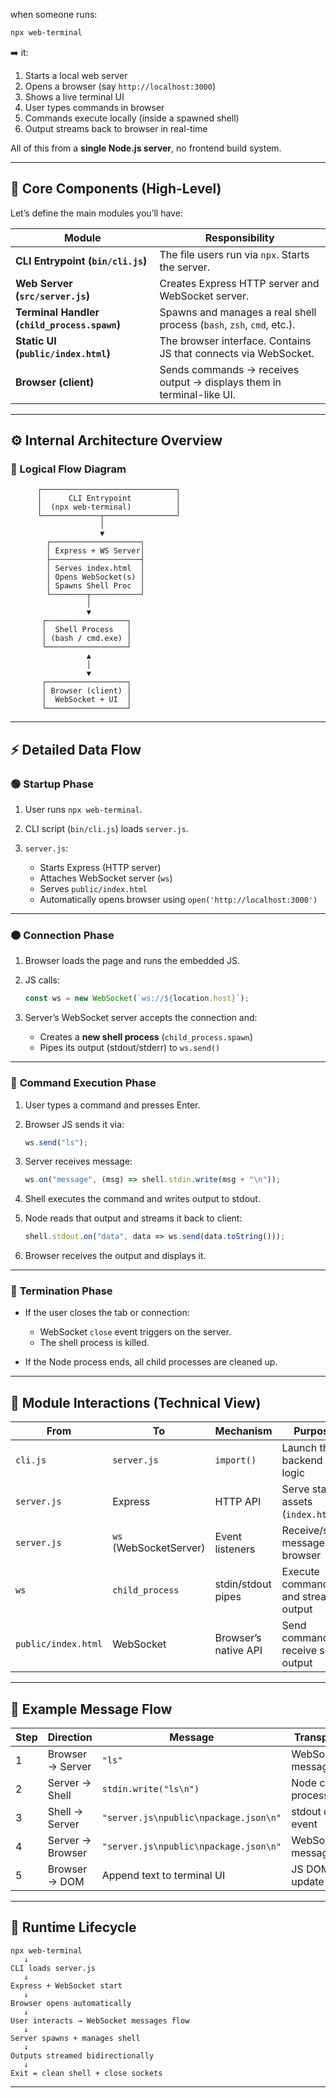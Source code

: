 
when someone runs:

```bash
npx web-terminal
```

➡️ it:

1. Starts a local web server
2. Opens a browser (say `http://localhost:3000`)
3. Shows a live terminal UI
4. User types commands in browser
5. Commands execute locally (inside a spawned shell)
6. Output streams back to browser in real-time

All of this from a **single Node.js server**, no frontend build system.

---

## 🧩 Core Components (High-Level)

Let’s define the main modules you’ll have:

| Module                                       | Responsibility                                                        |
| -------------------------------------------- | --------------------------------------------------------------------- |
| **CLI Entrypoint (`bin/cli.js`)**            | The file users run via `npx`. Starts the server.                      |
| **Web Server (`src/server.js`)**             | Creates Express HTTP server and WebSocket server.                     |
| **Terminal Handler (`child_process.spawn`)** | Spawns and manages a real shell process (`bash`, `zsh`, `cmd`, etc.). |
| **Static UI (`public/index.html`)**          | The browser interface. Contains JS that connects via WebSocket.       |
| **Browser (client)**                         | Sends commands → receives output → displays them in terminal-like UI. |

---

## ⚙️ Internal Architecture Overview

### 🧠 Logical Flow Diagram

```
      ┌──────────────────────────────┐
      │      CLI Entrypoint          │
      │  (npx web-terminal)          │
      └─────────────┬────────────────┘
                    │
                    ▼
        ┌────────────────────┐
        │ Express + WS Server│
        ├────────────────────┤
        │ Serves index.html  │
        │ Opens WebSocket(s) │
        │ Spawns Shell Proc  │
        └────────┬───────────┘
                 │
                 ▼
       ┌──────────────────┐
       │  Shell Process   │
       │ (bash / cmd.exe) │
       └──────────────────┘
                 ▲
                 │
                 ▼
       ┌──────────────────┐
       │ Browser (client) │
       │  WebSocket + UI  │
       └──────────────────┘
```

---

## ⚡ Detailed Data Flow

### 🟢 **Startup Phase**

1. User runs `npx web-terminal`.
2. CLI script (`bin/cli.js`) loads `server.js`.
3. `server.js`:

   * Starts Express (HTTP server)
   * Attaches WebSocket server (`ws`)
   * Serves `public/index.html`
   * Automatically opens browser using `open('http://localhost:3000')`

---

### 🟠 **Connection Phase**

1. Browser loads the page and runs the embedded JS.
2. JS calls:

   ```js
   const ws = new WebSocket(`ws://${location.host}`);
   ```
3. Server’s WebSocket server accepts the connection and:

   * Creates a **new shell process** (`child_process.spawn`)
   * Pipes its output (stdout/stderr) to `ws.send()`

---

### 🔵 **Command Execution Phase**

1. User types a command and presses Enter.
2. Browser JS sends it via:

   ```js
   ws.send("ls");
   ```
3. Server receives message:

   ```js
   ws.on("message", (msg) => shell.stdin.write(msg + "\n"));
   ```
4. Shell executes the command and writes output to stdout.
5. Node reads that output and streams it back to client:

   ```js
   shell.stdout.on("data", data => ws.send(data.toString()));
   ```
6. Browser receives the output and displays it.

---

### 🔴 **Termination Phase**

* If the user closes the tab or connection:

  * WebSocket `close` event triggers on the server.
  * The shell process is killed.
* If the Node process ends, all child processes are cleaned up.

---

## 🔧 Module Interactions (Technical View)

| From                | To                     | Mechanism            | Purpose                              |
| ------------------- | ---------------------- | -------------------- | ------------------------------------ |
| `cli.js`            | `server.js`            | `import()`           | Launch the backend logic             |
| `server.js`         | Express                | HTTP API             | Serve static assets (`index.html`)   |
| `server.js`         | `ws` (WebSocketServer) | Event listeners      | Receive/send messages to browser     |
| `ws`                | `child_process`        | stdin/stdout pipes   | Execute commands and stream output   |
| `public/index.html` | WebSocket              | Browser’s native API | Send commands / receive shell output |

---

## 💬 Example Message Flow

| Step | Direction        | Message                               | Transport          |
| ---- | ---------------- | ------------------------------------- | ------------------ |
| 1    | Browser → Server | `"ls"`                                | WebSocket message  |
| 2    | Server → Shell   | `stdin.write("ls\n")`                 | Node child process |
| 3    | Shell → Server   | `"server.js\npublic\npackage.json\n"` | stdout data event  |
| 4    | Server → Browser | `"server.js\npublic\npackage.json\n"` | WebSocket message  |
| 5    | Browser → DOM    | Append text to terminal UI            | JS DOM update      |

---

## 🚀 Runtime Lifecycle

```
npx web-terminal
   ↓
CLI loads server.js
   ↓
Express + WebSocket start
   ↓
Browser opens automatically
   ↓
User interacts → WebSocket messages flow
   ↓
Server spawns + manages shell
   ↓
Outputs streamed bidirectionally
   ↓
Exit = clean shell + close sockets
```

---
